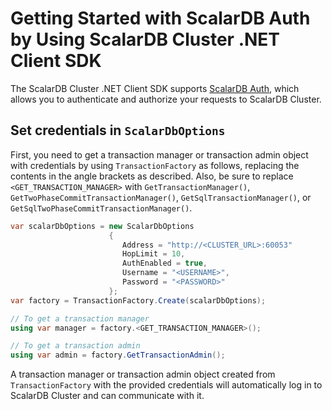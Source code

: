 # Getting Started with ScalarDB Auth by Using ScalarDB Cluster .NET Client SDK

The ScalarDB Cluster .NET Client SDK supports [ScalarDB Auth](https://github.com/scalar-labs/scalardb-cluster/blob/main/docs/scalardb-auth-with-sql.md), which allows you to authenticate and authorize your requests to ScalarDB Cluster.

## Set credentials in `ScalarDbOptions`

First, you need to get a transaction manager or transaction admin object with credentials by using `TransactionFactory` as follows, replacing the contents in the angle brackets as described. Also, be sure to replace `<GET_TRANSACTION_MANAGER>` with `GetTransactionManager()`, `GetTwoPhaseCommitTransactionManager()`, `GetSqlTransactionManager()`, or `GetSqlTwoPhaseCommitTransactionManager()`.  

```c#
var scalarDbOptions = new ScalarDbOptions
                      {
                         Address = "http://<CLUSTER_URL>:60053"
                         HopLimit = 10,
                         AuthEnabled = true,
                         Username = "<USERNAME>",
                         Password = "<PASSWORD>"
                      };
var factory = TransactionFactory.Create(scalarDbOptions);

// To get a transaction manager
using var manager = factory.<GET_TRANSACTION_MANAGER>();

// To get a transaction admin
using var admin = factory.GetTransactionAdmin();
```

A transaction manager or transaction admin object created from `TransactionFactory` with the provided credentials will automatically log in to ScalarDB Cluster and can communicate with it.
